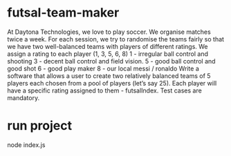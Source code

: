 # futsal-team-maker
At Daytona Technologies, we love to play soccer. We organise matches twice a week. For each session, we try to randomise the teams fairly so that we have two well-balanced teams with players of different ratings.  We assign a rating to each player (1, 3, 5, 6, 8) 1 - irregular ball control and shooting 3 - decent ball control and field vision. 5 - good ball control and good shot 6 - good play maker 8 - our local messi / ronaldo  Write a software that allows a user to create two relatively balanced teams of 5 players each chosen from a pool of players (let’s say 25).  Each player will have a specific rating assigned to them - futsalIndex.  Test cases are mandatory.

# run project
node index.js
